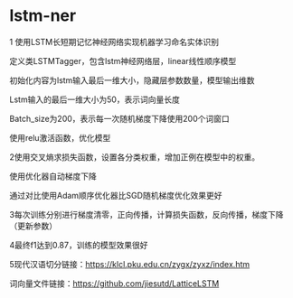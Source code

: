 # lstm-ner

1 使用LSTM长短期记忆神经网络实现机器学习命名实体识别

定义类LSTMTagger，包含lstm神经网络层，linear线性顺序模型

初始化内容为lstm输入最后一维大小，隐藏层参数数量，模型输出维数

Lstm输入的最后一维大小为50，表示词向量长度

Batch_size为200，表示每一次随机梯度下降使用200个词窗口

使用relu激活函数，优化模型



2使用交叉熵求损失函数，设置各分类权重，增加正例在模型中的权重。

使用优化器自动梯度下降

通过对比使用Adam顺序优化器比SGD随机梯度优化效果更好

 

3每次训练分别进行梯度清零，正向传播，计算损失函数，反向传播，梯度下降（更新参数）



4最终f1达到0.87，训练的模型效果很好

5现代汉语切分链接：https://klcl.pku.edu.cn/zygx/zyxz/index.htm

词向量文件链接：https://github.com/jiesutd/LatticeLSTM

